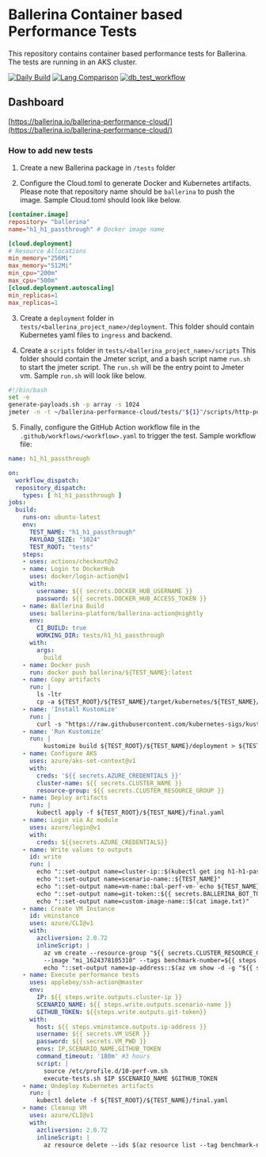 # Ballerina Container based Performance Tests

This repository contains container based performance tests for Ballerina. The tests are running in an AKS cluster.

[![Daily Build](https://github.com/ballerina-platform/ballerina-performance-cloud/actions/workflows/spawn_cluster.yml/badge.svg)](https://github.com/ballerina-platform/ballerina-performance-cloud/actions/workflows/spawn_cluster.yml)
[![Lang Comparison](https://github.com/ballerina-platform/ballerina-performance-cloud/actions/workflows/lang_comparison.yml/badge.svg)](https://github.com/ballerina-platform/ballerina-performance-cloud/actions/workflows/lang_comparison.yml)
[![db_test_workflow](https://github.com/ballerina-platform/ballerina-performance-cloud/actions/workflows/db_test_workflow.yml/badge.svg)](https://github.com/ballerina-platform/ballerina-performance-cloud/actions/workflows/db_test_workflow.yml)

## Dashboard
[https://ballerina.io/ballerina-performance-cloud/](https://ballerina.io/ballerina-performance-cloud/)

### How to add new tests
1. Create a new Ballerina package in `/tests` folder
   
2. Configure the Cloud.toml to generate Docker and Kubernetes artifacts. 
   Please note that repository name should be `ballerina` to push the image. Sample Cloud.toml should look like below. 
```toml
[container.image]
repository= "ballerina"
name="h1_h1_passthrough" # Docker image name

[cloud.deployment] 
# Resource Allocations
min_memory="256Mi" 
max_memory="512Mi"
min_cpu="200m"
max_cpu="500m"
[cloud.deployment.autoscaling]
min_replicas=1
max_replicas=1
```
3. Create a `deployment` folder in `tests/<ballerina_project_name>/deployment`.
   This folder should contain Kubernetes yaml files to `ingress` and backend.
   
4. Create a `scripts` folder in `tests/<ballerina_project_name>/scripts`
   This folder should contain the Jmeter script, and a bash script name `run.sh` to start the jmeter script.
   The `run.sh` will be the entry point to Jmeter vm. Sample `run.sh` will look like below.
```bash
#!/bin/bash 
set -e
generate-payloads.sh -p array -s 1024
jmeter -n -t ~/ballerina-performance-cloud/tests/"${1}"/scripts/http-post-request.jmx -l ~/ballerina-performance-cloud/tests/"${1}"/results/original.jtl -Jusers=60 -Jduration=300 -Jhost=bal.perf.test -Jport=443 -Jprotocol=https -Jpath=passthrough -Jresponse_size=1024 -Jpayload="$(pwd)"'/1024B.json'
```

5. Finally, configure the GitHub Action workflow file in the `.github/workflows/<workflow>.yaml` to trigger the test.
    Sample workflow file:
```yaml
name: h1_h1_passthrough

on:
  workflow_dispatch:
  repository_dispatch:
    types: [ h1_h1_passthrough ]
jobs:
  build:
    runs-on: ubuntu-latest
    env:
      TEST_NAME: "h1_h1_passthrough"
      PAYLOAD_SIZE: "1024"
      TEST_ROOT: "tests"
    steps:
    - uses: actions/checkout@v2
    - name: Login to DockerHub
      uses: docker/login-action@v1
      with:
        username: ${{ secrets.DOCKER_HUB_USERNAME }}
        password: ${{ secrets.DOCKER_HUB_ACCESS_TOKEN }}
    - name: Ballerina Build
      uses: ballerina-platform/ballerina-action@nightly
      env:
        CI_BUILD: true
        WORKING_DIR: tests/h1_h1_passthrough
      with:
        args:
          build
    - name: Docker push
      run: docker push ballerina/${TEST_NAME}:latest
    - name: Copy artifacts
      run: |
        ls -ltr
        cp -a ${TEST_ROOT}/${TEST_NAME}/target/kubernetes/${TEST_NAME}/. ${TEST_ROOT}/${TEST_NAME}/deployment/
    - name: 'Install Kustomize'
      run: |
        curl -s "https://raw.githubusercontent.com/kubernetes-sigs/kustomize/master/hack/install_kustomize.sh"  | bash
    - name: 'Run Kustomize'
      run: |
          kustomize build ${TEST_ROOT}/${TEST_NAME}/deployment > ${TEST_ROOT}/${TEST_NAME}/final.yaml
    - name: Configure AKS
      uses: azure/aks-set-context@v1
      with:
        creds: '${{ secrets.AZURE_CREDENTIALS }}'
        cluster-name: ${{ secrets.CLUSTER_NAME }}
        resource-group: ${{ secrets.CLUSTER_RESOURCE_GROUP }}
    - name: Deploy artifacts
      run: |
        kubectl apply -f ${TEST_ROOT}/${TEST_NAME}/final.yaml
    - name: Login via Az module
      uses: azure/login@v1
      with:
        creds: ${{secrets.AZURE_CREDENTIALS}}
    - name: Write values to outputs
      id: write
      run: |
        echo "::set-output name=cluster-ip::$(kubectl get ing h1-h1-passthrough -o "jsonpath={.status.loadBalancer.ingress[0].ip}")"
        echo "::set-output name=scenario-name::${TEST_NAME}"
        echo "::set-output name=vm-name::bal-perf-vm-`echo ${TEST_NAME} | tr '_' '-'`-${{ GITHUB.RUN_NUMBER }}"
        echo "::set-output name=git-token::${{ secrets.BALLERINA_BOT_TOKEN }}"
        echo "::set-output name=custom-image-name::$(cat image.txt)"
    - name: Create VM Instance
      id: vminstance
      uses: azure/CLI@v1
      with:
        azcliversion: 2.0.72
        inlineScript: |
          az vm create --resource-group "${{ secrets.CLUSTER_RESOURCE_GROUP }}"  --name "${{ steps.write.outputs.vm-name }}"  --admin-username "${{ secrets.VM_USER }}" --admin-password "${{ secrets.VM_PWD }}" --location  eastus \
          --image "mi_1624378105310" --tags benchmark-number=${{ steps.write.outputs.vm-name }} --size Standard_F4s_v2
          echo "::set-output name=ip-address::$(az vm show -d -g "${{ secrets.CLUSTER_RESOURCE_GROUP }}" -n "${{ steps.write.outputs.vm-name }}" --query publicIps -o tsv)"
    - name: Execute performance tests
      uses: appleboy/ssh-action@master
      env: 
        IP: ${{ steps.write.outputs.cluster-ip }}
        SCENARIO_NAME: ${{ steps.write.outputs.scenario-name }}
        GITHUB_TOKEN: ${{steps.write.outputs.git-token}}
      with:
        host: ${{ steps.vminstance.outputs.ip-address }}
        username: ${{ secrets.VM_USER }}
        password: ${{ secrets.VM_PWD }}
        envs: IP,SCENARIO_NAME,GITHUB_TOKEN
        command_timeout: '180m' #3 hours
        script: |
          source /etc/profile.d/10-perf-vm.sh
          execute-tests.sh $IP $SCENARIO_NAME $GITHUB_TOKEN
    - name: Undeploy Kubernetes artifacts
      run: |
        kubectl delete -f ${TEST_ROOT}/${TEST_NAME}/final.yaml
    - name: Cleanup VM
      uses: azure/CLI@v1
      with:
        azcliversion: 2.0.72
        inlineScript: |
          az resource delete --ids $(az resource list --tag benchmark-number=${{ steps.write.outputs.vm-name }} -otable --query "[].id" -otsv)

``` 

